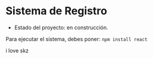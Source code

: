 <h1>Sistema de Registro</h1>

- Estado del proyecto: en construcción.

Para ejecutar el sistema, debes poner:
```npm install react```


i love skz
